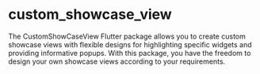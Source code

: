 # custom_showcase_view
The CustomShowCaseView Flutter package allows you to create custom showcase views with flexible designs for highlighting specific widgets and providing informative popups. With this package, you have the freedom to design your own showcase views according to your requirements.
